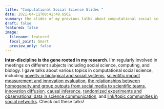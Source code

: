 ```yaml
---
title: "Computational Social Science Slides "
date: 2021-04-11T00:41:48.656Z
summary: the slides of my previous talks about computational social science.
draft: false
featured: false
image:
  filename: featured
  focal_point: Smart
  preview_only: false
---
```

**Inter-discipline is the gene rooted in my research**. I'm regularly involved in meetings on different subjects including social science, computing, and biology. I gave talks about various topics in computational social science, including [novelty in biological and social systems](https://www.dropbox.com/s/ojm9fumg4x9jx6q/novelty.pdf?dl=0), [scientific impact measurement and innovation evaluation](https://www.dropbox.com/s/vk6l22ocikgu5n6/honglin_bao.pptx?dl=0), [the relationships between homogeneity and group outputs from social media to scientific teams](https://www.dropbox.com/s/wk23ilkyeucips1/presentation_bao.pptx?dl=0), [innovation diffusion](https://www.dropbox.com/s/ypf0j2p3q3y4p39/diffusion_honglin.pptx?dl=0), [causal inference](https://drive.google.com/file/d/1xkFVirD6d_H80x8DqnSSbUkWofTb7IY7/view), [randomized experiments and observational data in science communication](https://docs.google.com/presentation/d/1UyibEy3SYGJfvFY-4X5O5LP1lU1KxcaJ/edit?usp=sharing&ouid=108381229331922790353&rtpof=true&sd=true), and [link/topic communities in social networks](https://www.dropbox.com/s/qc62kegi5iqdso2/Presentationbao.pptx?dl=0). Check out these talks!